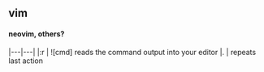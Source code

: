 ## vim

#### neovim, others?
|---|---|
|:r | ![cmd] reads the command output into your editor
|.  | repeats last action
